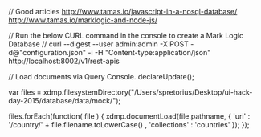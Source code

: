 
// Good articles
http://www.tamas.io/javascript-in-a-nosql-database/
http://www.tamas.io/marklogic-and-node-js/

// Run the below CURL command in the console to create a Mark Logic Database
// curl --digest --user admin:admin -X POST -d@"configuration.json" -i -H "Content-type:application/json" http://localhost:8002/v1/rest-apis

// Load documents via Query Console.
declareUpdate();

var files = xdmp.filesystemDirectory("/Users/spretorius/Desktop/ui-hack-day-2015/database/data/mock/");

files.forEach(function( file ) {
    xdmp.documentLoad(file.pathname, {
        'uri'         : '/country/' + file.filename.toLowerCase() ,
        'collections' : 'countries'
    });
});
